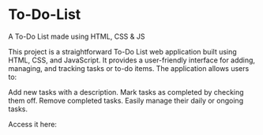 # To-Do-List
A To-Do List made using HTML, CSS &amp; JS

This project is a straightforward To-Do List web application built using HTML, CSS, and JavaScript. It provides a user-friendly interface for adding, managing, and tracking tasks or to-do items. The application allows users to:

Add new tasks with a description.
Mark tasks as completed by checking them off.
Remove completed tasks.
Easily manage their daily or ongoing tasks.

Access it here: 
